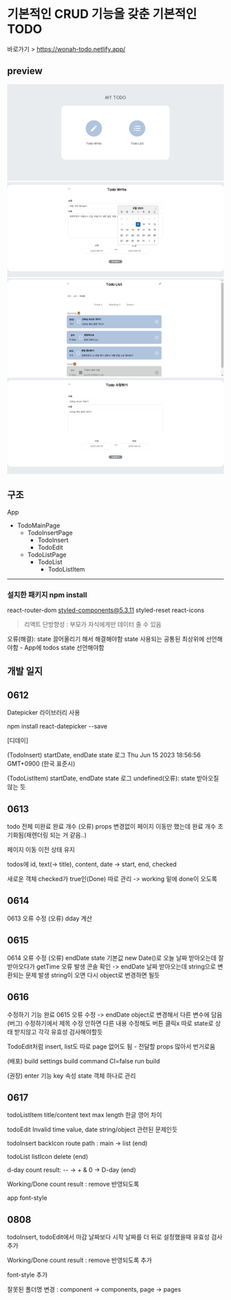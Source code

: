 # 기본적인 CRUD 기능을 갖춘 기본적인 TODO
바로가기 > https://wonah-todo.netlify.app/

## preview
![Alt text](image.png)
![Alt text](image-2.png)
![Alt text](image-3.png)
![Alt text](image-4.png)
## 구조
App
- TodoMainPage
  - TodoInsertPage
    - TodoInsert
    - TodoEdit
  - TodoListPage
    - TodoList
      - TodoListItem
*** 
### 설치한 패키지 npm install
react-router-dom styled-components@5.3.11 styled-reset react-icons

> 리액트 단방향성 : 부모가 자식에게만 데이터 줄 수 있음


오류(해결): state 끌어올리기 해서 해결해야함 state 사용되는 공통된 최상위에 선언해야함 - App에 todos state 선언해야함

## 개발 일지
## 0612
Datepicker 라이브러리 사용

npm install react-datepicker --save

[디데이]

(TodoInsert) startDate, endDate state 로그
Thu Jun 15 2023 18:56:56 GMT+0900 (한국 표준시)

(TodoListItem) startDate, endDate state 로그
 undefined(오류): state 받아오질 않는 듯

## 0613
todo 전체 미완료 완료 개수
(오류) props 변경없이 페이지 이동만 했는데 완료 개수 초기화됨(재렌더링 되는 거 같음..)

페이지 이동 이전 상태 유지

todos에 id, text(-> title), content, date -> start, end, checked

새로운 객체 checked가 true인(Done) 따로 관리 -> working 밑에 done이 오도록

## 0614
0613 오류 수정
(오류) dday 계산

## 0615
0614 오류 수정
(오류) endDate state 기본값 new Date()로 오늘 날짜 받아오는데 
잘 받아오다가 getTime 오류 발생 콘솔 확인 -> endDate 날짜 받아오는데 string으로 변환되는 문제 발생 string이 오면 다시 object로 변경하면 될듯

## 0616
수정하기 기능 완료
0615 오류 수정 -> endDate object로 변경해서 다른 변수에 담음
(버그) 수정하기에서 제목 수정 안하면 다른 내용 수정해도 버튼 클릭x
따로 state로 상태 받지않고 각각 유효성 검사해야할듯

TodoEdit처럼 insert, list도 따로 page 없어도 됨 - 전달할 props 많아서 번거로움


(배포) build settings
build command CI=false run build

(권장)
enter 기능 key 속성
state 객체 하나로 관리


## 0617
todoListItem title/content text max length 한글 영어 차이

todoEdit Invalid time value, date string/object 관련된 문제인듯

todoInsert backIcon route path :  main -> list (end)

todoList listIcon delete (end)

d-day count result:  -- -> + & 0 -> D-day (end)

Working/Done count result : remove 반영되도록

app font-style

## 0808
todoInsert, todoEdit에서 마감 날짜보다 시작 날짜를 더 뒤로 설정했을때 유효성 검사 추가
  
Working/Done count result : remove 반영되도록 추가

font-style 추가

잘못된 폴더명 변경 : component -> components, page -> pages